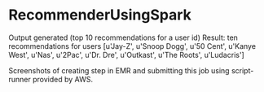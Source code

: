 # RecommenderUsingSpark

Output generated (top 10 recommendations for a user id)
Result: ten recommendations for users
[u'Jay-Z', u'Snoop Dogg', u'50 Cent', u'Kanye West', u'Nas', u'2Pac', u'Dr. Dre', u'Outkast', u'The Roots', u'Ludacris']

Screenshots of creating step in EMR and submitting this job using script-runner provided by AWS.
